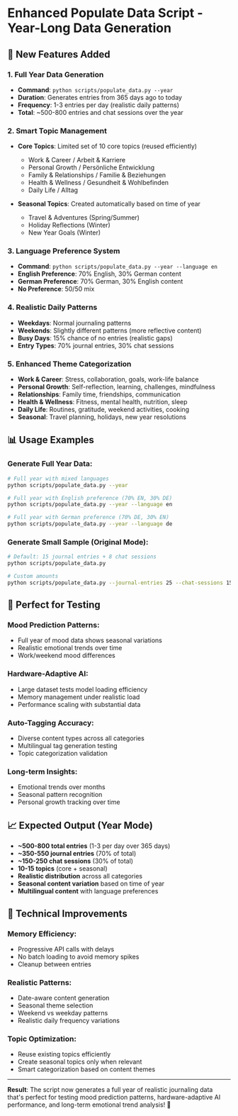 # Enhanced Populate Data Script - Year-Long Data Generation

## 🚀 **New Features Added**

### **1. Full Year Data Generation**
- **Command**: `python scripts/populate_data.py --year`
- **Duration**: Generates entries from 365 days ago to today
- **Frequency**: 1-3 entries per day (realistic daily patterns)
- **Total**: ~500-800 entries and chat sessions over the year

### **2. Smart Topic Management**
- **Core Topics**: Limited set of 10 core topics (reused efficiently)
  - Work & Career / Arbeit & Karriere
  - Personal Growth / Persönliche Entwicklung  
  - Family & Relationships / Familie & Beziehungen
  - Health & Wellness / Gesundheit & Wohlbefinden
  - Daily Life / Alltag

- **Seasonal Topics**: Created automatically based on time of year
  - Travel & Adventures (Spring/Summer)
  - Holiday Reflections (Winter)
  - New Year Goals (Winter)

### **3. Language Preference System**
- **Command**: `python scripts/populate_data.py --year --language en`
- **English Preference**: 70% English, 30% German content
- **German Preference**: 70% German, 30% English content
- **No Preference**: 50/50 mix

### **4. Realistic Daily Patterns**
- **Weekdays**: Normal journaling patterns
- **Weekends**: Slightly different patterns (more reflective content)
- **Busy Days**: 15% chance of no entries (realistic gaps)
- **Entry Types**: 70% journal entries, 30% chat sessions

### **5. Enhanced Theme Categorization**
- **Work & Career**: Stress, collaboration, goals, work-life balance
- **Personal Growth**: Self-reflection, learning, challenges, mindfulness
- **Relationships**: Family time, friendships, communication
- **Health & Wellness**: Fitness, mental health, nutrition, sleep
- **Daily Life**: Routines, gratitude, weekend activities, cooking
- **Seasonal**: Travel planning, holidays, new year resolutions

## 📊 **Usage Examples**

### **Generate Full Year Data:**
```bash
# Full year with mixed languages
python scripts/populate_data.py --year

# Full year with English preference (70% EN, 30% DE)
python scripts/populate_data.py --year --language en

# Full year with German preference (70% DE, 30% EN)
python scripts/populate_data.py --year --language de
```

### **Generate Small Sample (Original Mode):**
```bash
# Default: 15 journal entries + 8 chat sessions
python scripts/populate_data.py

# Custom amounts
python scripts/populate_data.py --journal-entries 25 --chat-sessions 15
```

## 🎯 **Perfect for Testing**

### **Mood Prediction Patterns:**
- Full year of mood data shows seasonal variations
- Realistic emotional trends over time
- Work/weekend mood differences

### **Hardware-Adaptive AI:**
- Large dataset tests model loading efficiency
- Memory management under realistic load
- Performance scaling with substantial data

### **Auto-Tagging Accuracy:**
- Diverse content types across all categories
- Multilingual tag generation testing
- Topic categorization validation

### **Long-term Insights:**
- Emotional trends over months
- Seasonal pattern recognition
- Personal growth tracking over time

## 📈 **Expected Output (Year Mode)**

- **~500-800 total entries** (1-3 per day over 365 days)
- **~350-550 journal entries** (70% of total)
- **~150-250 chat sessions** (30% of total)
- **10-15 topics** (core + seasonal)
- **Realistic distribution** across all categories
- **Seasonal content variation** based on time of year
- **Multilingual content** with language preferences

## 🔧 **Technical Improvements**

### **Memory Efficiency:**
- Progressive API calls with delays
- No batch loading to avoid memory spikes
- Cleanup between entries

### **Realistic Patterns:**
- Date-aware content generation
- Seasonal theme selection
- Weekend vs weekday patterns
- Realistic daily frequency variations

### **Topic Optimization:**
- Reuse existing topics efficiently
- Create seasonal topics only when relevant
- Smart categorization based on content themes

---

**Result**: The script now generates a full year of realistic journaling data that's perfect for testing mood prediction patterns, hardware-adaptive AI performance, and long-term emotional trend analysis! 🎯
